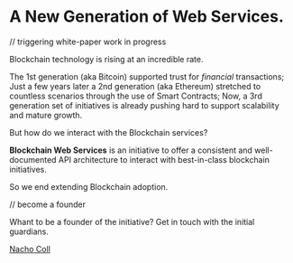 # A New Generation of Web Services.

// triggering white-paper work in progress

Blockchain technology is rising at an incredible rate. 

The 1st generation (aka Bitcoin) supported trust for *financial* transactions; Just a few years later a 2nd generation (aka Ethereum) stretched to countless scenarios through the use of Smart Contracts; Now, a 3rd generation set of initiatives is already pushing hard to support scalability and mature growth.

But how do we interact with the Blockchain services? 

**Blockchain Web Services** is an initiative to offer a consistent and well-documented API architecture to interact with best-in-class blockchain initiatives. 

So we end extending Blockchain adoption.

// become a founder

Whant to be a founder of the initiative? Get in touch with the initial guardians.

[Nacho Coll](https://www.linkedin.com/in/nacho-coll/)
